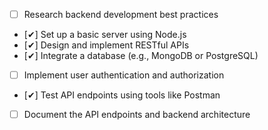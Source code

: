 - [ ] Research backend development best practices
- [✔] Set up a basic server using Node.js
- [✔] Design and implement RESTful APIs
- [✔] Integrate a database (e.g., MongoDB or PostgreSQL)
- [ ] Implement user authentication and authorization
- [✔] Test API endpoints using tools like Postman
- [ ] Document the API endpoints and backend architecture